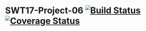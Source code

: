 # SWT17-Project-06 [![Build Status](https://travis-ci.org/HPI-SWA-Teaching/SWT17-Project-06.svg?branch=master)](https://travis-ci.org/HPI-SWA-Teaching/SWT17-Project-06) [![Coverage Status](https://coveralls.io/repos/github/HPI-SWA-Teaching/SWT17-Project-06/badge.svg?branch=master)](https://coveralls.io/github/HPI-SWA-Teaching/SWT17-Project-06?branch=master)
